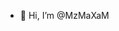 - 👋 Hi, I’m @MzMaXaM



<!---
MzMaXaM/MzMaXaM is a ✨ special ✨ repository because its `README.md` (this file) appears on your GitHub profile.
You can click the Preview link to take a look at your changes.
--->
